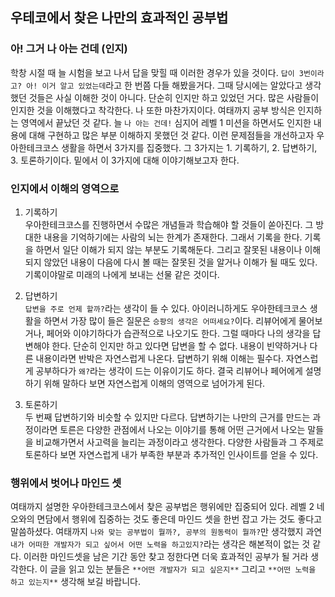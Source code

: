 ## 우테코에서 찾은 나만의 효과적인 공부법

### 아! 그거 나 아는 건데 (인지)
학창 시절 때 늘 시험을 보고 나서 답을 맞힐 때 이러한 경우가 있을 것이다. `답이 3번이라고? 아! 이거 알고 있었는데`라고 한 번쯤 다들 해봤을거다. 그때 당시에는 알았다고 생각했던 것들은 사실 이해한 것이 아니다. 단순히 인지만 하고 있었던 거다. 
많은 사람들이 인지한 것을 이해했다고 착각한다. 나 또한 마찬가지이다. 여태까지 공부 방식은 인지하는 영역에서 끝났던 것 같다. 늘 `나 아는 건데!` 심지어 레벨 1 미션을 하면서도 인지한 내용에 대해 구현하고 많은 부분 이해하지 못했던 것 같다. 이런 문제점들을 개선하고자 우아한테크코스 생활을 하면서 3가지를 집중했다. 그 3가지는 1. 기록하기, 2. 답변하기, 3. 토론하기이다. 밑에서 이 3가지에 대해 이야기해보고자 한다.

### 인지에서 이해의 영역으로
1. 기록하기  
우아한테크코스를 진행하면서 수많은 개념들과 학습해야 할 것들이 쏟아진다. 그 방대한 내용을 기억하기에는 사람의 뇌는 한계가 존재한다. 그래서 기록을 한다. 기록을 하면서 일단 이해가 되지 않는 부분도 기록해둔다. 그리고 잘못된 내용이나 이해되지 않았던 내용이 다음에 다시 볼 때는 잘못된 것을 알거나 이해가 될 때도 있다. 기록이야말로 미래의 나에게 보내는 선물 같은 것이다.

2. 답변하기  
`답변을 주로 언제 할까?`라는 생각이 들 수 있다. 아이러니하게도 우아한테크코스 생활을 하면서 가장 많이 들은 질문은 `승팡의 생각은 어떠세요?`이다. 리뷰어에게 물어보거나, 페어와 이야기하다가 습관적으로 나오기도 한다. 그럴 때마다 나의 생각을 답변해야 한다. 단순히 인지만 하고 있다면 답변을 할 수 없다. 내용이 빈약하거나 다른 내용이라면 반박은 자연스럽게 나온다. 답변하기 위해 이해는 필수다. 자연스럽게 공부하다가 `왜?`라는 생각이 드는 이유이기도 하다. 결국 리뷰어나 페어에게 설명하기 위해 말하다 보면 자연스럽게 이해의 영역으로 넘어가게 된다.

3. 토론하기   
두 번째 답변하기와 비슷할 수 있지만 다르다. 답변하기는 나만의 근거를 만드는 과정이라면 토른은 다양한 관점에서 나오는 이야기를 통해 어떤 근거에서 나오는 말들을 비교해가면서 사고력을 늘리는 과정이라고 생각한다. 다양한 사람들과 그 주제로 토론하다 보면 자연스럽게 내가 부족한 부분과 추가적인 인사이트를 얻을 수 있다.

### 행위에서 벗어나 마인드 셋
여태까지 설명한 우아한테크코스에서 찾은 공부법은 행위에만 집중되어 있다. 레벨 2 네오와의 면담에서 행위에 집중하는 것도 좋은데 마인드 셋을 한번 잡고 가는 것도 좋다고 말씀하셨다. 여태까지 `나와 맞는 공부법이 뭘까?, 공부의 원동력이 뭘까?`만 생각했지 과연 `내가 어떠한 개발자가 되고 싶어서 어떤 노력을 하고있지?`라는 생각은 해본적이 없는 것 같다. 이러한 마인드셋을 남은 기간 동안 찾고 정한다면 더욱 효과적인 공부가 될 거라 생각한다. 이 글을 읽고 있는 분들은 `**어떤 개발자가 되고 싶은지**` 그리고 `**어떤 노력을 하고 있는지**` 생각해 보길 바랍니다.

